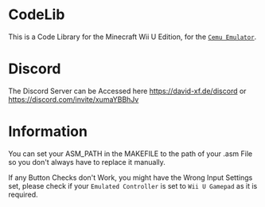 # CodeLib
This is a Code Library for the Minecraft Wii U Edition, for the [`Cemu Emulator`](https://github.com/cemu-project/Cemu).

# Discord
The Discord Server can be Accessed here https://david-xf.de/discord or https://discord.com/invite/xumaYBBhJv

# Information
You can set your ASM_PATH in the MAKEFILE to the path of your .asm File so you don't always have to replace it manually.

If any Button Checks don't Work, you might have the Wrong Input Settings set, please check if your `Emulated Controller` is set to `Wii U Gamepad` as it is required.